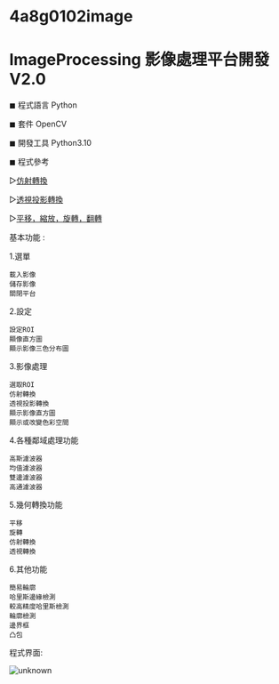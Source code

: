 # 4a8g0102image
# ImageProcessing 影像處理平台開發 V2.0


◼ 程式語言 Python

◼ 套件 OpenCV

◼ 開發工具 Python3.10

◼ 程式參考

  ▻[仿射轉換](https://zj-image-processing.readthedocs.io/zh_CN/latest/opencv/code/[%E6%97%8B%E8%BD%AC][%E5%B9%B3%E7%A7%BB][%E7%BC%A9%E6%94%BE]%E4%BB%BF%E5%B0%84%E5%8F%98%E6%8D%A2/)
  
  ▻[透視投影轉換](https://blog.51cto.com/u_15316847/3220450)
  
  ▻[平移，縮放，旋轉，翻轉](https://codeantenna.com/a/zU8GpOmmve)

基本功能 :

1.選單

    載入影像 
    儲存影像
    關閉平台
2.設定

    設定ROI
    顯像直方圖
    顯示影像三色分布圖
    
3.影像處理

    選取ROI
    仿射轉換
    透視投影轉換
    顯示影像直方圖
    顯示或改變色彩空間
    
4.各種鄰域處理功能

    高斯濾波器
    均值濾波器
    雙邊濾波器
    高通濾波器
    
5.幾何轉換功能

    平移
    旋轉
    仿射轉換
    透視轉換
    
6.其他功能

    簡易輪廓
    哈里斯邊緣檢測
    較高精度哈里斯檢測
    輪廓檢測
    邊界框
    凸包


程式界面:

![unknown](https://user-images.githubusercontent.com/105765671/169027191-d8524ca2-0f93-4747-b9d5-934158d2823c.png)

